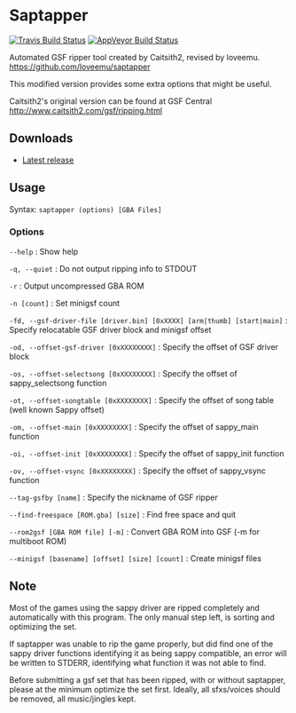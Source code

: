 Saptapper
=========
[![Travis Build Status](https://travis-ci.org/loveemu/saptapper.svg?branch=master)](https://travis-ci.org/loveemu/saptapper) [![AppVeyor Build Status](https://ci.appveyor.com/api/projects/status/8gdychs5ftgijyui/branch/master?svg=true)](https://ci.appveyor.com/project/loveemu/saptapper/branch/master)

Automated GSF ripper tool created by Caitsith2, revised by loveemu.
<https://github.com/loveemu/saptapper>

This modified version provides some extra options that might be useful.

Caitsith2's original version can be found at GSF Central
<http://www.caitsith2.com/gsf/ripping.html>

Downloads
---------

- [Latest release](https://github.com/loveemu/saptapper/releases/latest)

Usage
-----

Syntax: `saptapper (options) [GBA Files]`

### Options

`--help`
  : Show help

`-q, --quiet`
  : Do not output ripping info to STDOUT

`-r`
  : Output uncompressed GBA ROM

`-n [count]`
  : Set minigsf count

`-fd, --gsf-driver-file [driver.bin] [0xXXXX] [arm|thumb] [start|main]`
  : Specify relocatable GSF driver block and minigsf offset

`-od, --offset-gsf-driver [0xXXXXXXXX]`
  : Specify the offset of GSF driver block

`-os, --offset-selectsong [0xXXXXXXXX]`
  : Specify the offset of sappy_selectsong function

`-ot, --offset-songtable [0xXXXXXXXX]`
  : Specify the offset of song table (well known Sappy offset)

`-om, --offset-main [0xXXXXXXXX]`
  : Specify the offset of sappy_main function

`-oi, --offset-init [0xXXXXXXXX]`
  : Specify the offset of sappy_init function

`-ov, --offset-vsync [0xXXXXXXXX]`
  : Specify the offset of sappy_vsync function

`--tag-gsfby [name]`
  : Specify the nickname of GSF ripper

`--find-freespace [ROM.gba] [size]`
  : Find free space and quit

`--rom2gsf [GBA ROM file] [-m]`
  : Convert GBA ROM into GSF (-m for multiboot ROM)

`--minigsf [basename] [offset] [size] [count]`
  : Create minigsf files

Note
----

Most of the games using the sappy driver are ripped completely and automatically with
this program. The only manual step left, is sorting and optimizing the set.

If saptapper was unable to rip the game properly, but did find one of the sappy driver
functions identifying it as being sappy compatible, an error will be written to STDERR,
identifying what function it was not able to find.

Before submitting a gsf set that has been ripped, with or without saptapper, please at the 
minimum optimize the set first.  Ideally, all sfxs/voices should be removed, all 
music/jingles kept.
